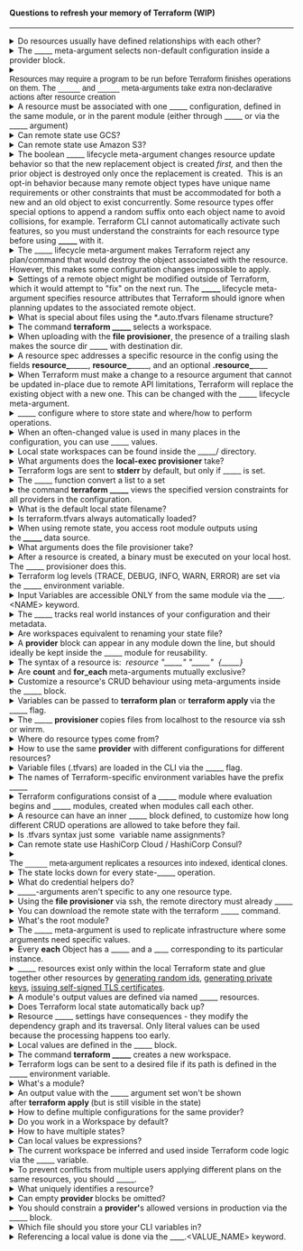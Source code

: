 #### Questions to refresh your memory of Terraform (WIP)

<hr>

<details>
<summary>Do resources usually have defined relationships with each other?</summary>
Not unless the <b>depends_on</b> meta-argument is set.
<br></details>

<details>
<summary>The _____ meta-argument selects non-default configuration inside a provider block.</summary>
<b>alias</b>
<br></details>

<details>
<summary><div style="font-family: Arial;"><span style="font-family: &quot;Liberation Sans&quot;;">Resources may require a program to be run before Terraform finishes operations on them. The _____ and _____ meta-arguments take&nbsp;</span><span style="font-family: &quot;Liberation Sans&quot;;">extra non-declarative actions after resource creation</span><span style="font-family: &quot;Liberation Sans&quot;;">&nbsp;</span></summary>
<b>provisioner</b>&nbsp;and&nbsp;<b>connection</b>
<br></details>

<details>
<summary>A resource must be associated with one _____ configuration, defined in the same module, or in the parent module (either through _____ or via the _____ argument)</summary>
provider
inheritance
providers
<br></details>

<details>
<summary>Can remote state use GCS?</summary>
Yes
<br></details>

<details>
<summary>Can remote state use Amazon S3?</summary>
Yes
<br></details>

<details>
<summary>The boolean _____ lifecycle meta-argument changes resource update behavior so that the new replacement object is created&nbsp;<em>first,</em>&nbsp;and then the prior object is destroyed only once the replacement is created.&nbsp;
This is an opt-in behavior because many remote object types have unique name requirements or other constraints that must be accommodated for both a new and an old object to exist concurrently. Some resource types offer special options to append a random suffix onto each object name to avoid collisions, for example. Terraform CLI cannot automatically activate such features, so you must understand the constraints for each resource type before using <b>_____&nbsp;</b>with it.</summary>
<b>create_before_destroy</b>&nbsp;
<br></details>

<details>
<summary>The _____ lifecycle meta-argument makes Terraform reject any plan/command that would destroy the object associated with the resource. However, this makes some configuration changes impossible to apply.</summary>
prevent_destroy
<br></details>

<details>
<summary>Settings of a remote object might be modified outside of Terraform, which it would attempt to "fix" on the next run. The <b>_____ </b>lifecycle&nbsp;meta-argument specifies resource attributes that Terraform should ignore when planning updates to the associated remote object.</summary>
<b>ignore_changes</b>&nbsp;
<br></details>

<details>
<summary>What is special about files using the *.auto.tfvars filename structure?</summary>
They get loaded automatically
<br></details>

<details>
<summary>The command <b>terraform _____ </b>selects a workspace.</summary>
terraform workspace select
<br></details>

<details>
<summary>When uploading with the <b>file provisioner</b>, the presence of a trailing slash makes the source dir _____ with destination dir.</summary>
merge
<br></details>

<details>
<summary>A resource spec addresses a specific resource in the config using the fields <b>resource_</b>_____, <b>resource_</b>_____, and an optional <b>.resource_</b>____</summary>
type, name, index
<br></details>

<details>
<summary>When Terraform must make a change to a resource argument that cannot be updated in-place due to remote API limitations, Terraform will replace the existing object with a new one. This can be changed with the _____ lifecycle meta-argument.</summary>
create_before_destroy
<br></details>

<details>
<summary>_____ configure where to store state and where/how to perform operations.</summary>
Backends&nbsp;
<br></details>

<details>
<summary>When an often-changed value is used in many places in the configuration, you can use _____ values.</summary>
local
<br></details>

<details>
<summary>Local state workspaces can be found inside the _____/ directory.</summary>
<b>terraform.tfstate.d/</b>
<br></details>

<details>
<summary>What arguments does the <b>local-exec provisioner</b> take?</summary>
command, [interpreter], [environment], [working_dir]
<br></details>

<details>
<summary>Terraform logs are sent to <b>stderr </b>by default, but only if _____ is set.</summary>
TF_LOG&nbsp;
<br></details>

<details>
<summary>The _____ function convert a list to a set</summary>
<div style="font-family: Arial;"><b>toset</b>
<div style="font-family: Arial;">
<img src="paste-e9fca906b0aea52aad209f068dae18d012496aa8.jpg">
<br></details>

<details>
<summary>the command <b>terraform _____</b> views the specified version constraints for all providers in the configuration.</summary>
<b>terraform providers</b>
<br></details>

<details>
<summary>What is the default local state filename?</summary>
terraform.tfstate
<br></details>

<details>
<summary>Is terraform.tfvars always automatically loaded?</summary>
Yes
<br></details>

<details>
<summary>When using remote state, you access root module outputs using the<b>&nbsp;_____&nbsp;</b>data source.</summary>
terraform_remote_state
<br></details>

<details>
<summary>What arguments does the file provisioner take?</summary>
source, destination, content
<br></details>

<details>
<summary>After a resource is created, a binary must be executed on your local host. The _____ provisioner does this.</summary>
local-exec
<br></details>

<details>
<summary>Terraform log levels (TRACE, DEBUG, INFO, WARN, ERROR) are set via the _____ environment variable.</summary>
TF_LOG&nbsp;
<br></details>

<details>
<summary>Input Variables are accessible ONLY from the same module via the ____.&lt;NAME&gt; keyword.</summary>
<b>var.</b>
<br></details>

<details>
<summary>The _____ tracks real world instances of your configuration and their metadata.</summary>
state
<br></details>

<details>
<summary>Are workspaces equivalent to renaming your state file?</summary>
Yes - with added support for remote state
<br></details>

<details>
<summary>A <b>provider</b>&nbsp;block can appear in any module down the line, but should ideally be kept inside the _____ module for reusability.</summary>
root
<br></details>

<details>
<summary>The syntax of a resource is:&nbsp;<i>
</i><i>resource&nbsp;"_____"&nbsp;"_____"&nbsp;&nbsp;</i><i>{_____}</i><b>
</b></summary>
<i>&lt;type&gt;&nbsp;</i><i>&lt;local_name&gt;&nbsp;</i><i>configuration arguments</i>
<i>
</i><img src="paste-591e121ba7a98d2d60657269d68abe2c5c3a048f.jpg">
<br></details>

<details>
<summary>Are&nbsp;<b>count</b> and <b>for_each </b>meta-arguments mutually exclusive?</summary>
Yes
<br></details>

<details>
<summary>Customize a resource's CRUD behaviour using meta-arguments inside the _____ block.</summary>
<b>lifecycle</b>

<img src="paste-25ade283404adef3cae7cdd8b4ca1ab28a938c95.jpg" style="font-family: Arial;">
<br></details>

<details>
<summary>Variables can be passed to <b>terraform plan</b> or <b>terraform apply </b>via the _____ flag.</summary>
-var
<br></details>

<details>
<summary>The _____&nbsp;<b>provisioner&nbsp;</b>copies files from localhost to the resource via ssh or winrm.</summary>
file
<br></details>

<details>
<summary>Where do resource types come from?</summary>
Providers
<br></details>

<details>
<summary>How to use the same <b>provider</b> with different configurations for different resources?</summary>
<b>alias</b>
<br></details>

<details>
<summary>Variable files (.tfvars) are loaded in the CLI via the _____ flag.</summary>
<b>-var-file</b>
<br></details>

<details>
<summary>The names of Terraform-specific environment variables have the prefix _____</summary>
<b>TF_VAR_</b>
<br></details>

<details>
<summary>Terraform configurations consist of a _____ module where evaluation begins and _____ modules, created when modules call each other.</summary>
<b>root</b><b>
</b><b>child</b>
<br></details>

<details>
<summary>A resource can have an inner _____ block defined, to customize how long different CRUD operations are allowed to take before they fail.</summary>
Timeouts
<img src="paste-c0fd60b9eda21d33822f385b1279127368c1f369.jpg" style="font-family: Arial;">
<br></details>

<details>
<summary>Is .tfvars syntax just some&nbsp;&nbsp;variable name assignments?</summary>
Yes
<img src="paste-8750c20b8e8c202754910b7c64f3f5e58b441643.jpg">
<br></details>

<details>
<summary>Can remote state use HashiCorp Cloud / HashiCorp Consul?</summary>
Yes
<br></details>

<details>
<summary><div style="font-family: Arial;">The _____ meta-argument replicates a resources into indexed, identical clones.</summary>
count
<br></details>

<details>
<summary>The state locks down for every state-_____ operation.</summary>
state-writing
<br></details>

<details>
<summary>What do credential helpers do?</summary>
Program custom ways to fetch credentials
<br></details>

<details>
<summary>_____-arguments aren't specific to any one resource type.</summary>
meta-arguments
<br></details>

<details>
<summary>Using the <b>file provisioner</b> via ssh, the remote directory must already _____</summary>
exist
<br></details>

<details>
<summary>You can download the remote state with the terraform _____ command.</summary>
<b>terraform state pull</b>
<br></details>

<details>
<summary>What's the root module?</summary>
The files in the working directory
<br></details>

<details>
<summary>The _____ meta-argument is used to replicate infrastructure where some arguments need specific values.</summary>
<b>for_each</b>
<br></details>

<details>
<summary>Every&nbsp;<b>each</b>&nbsp;Object has a _____ and a ____ corresponding to its particular instance.</summary>
<b>.key
</b>
<b>.value</b>
<br></details>

<details>
<summary>_____ resources exist only within the local Terraform state and glue together other resources by&nbsp;<a href="https://www.terraform.io/docs/providers/random/r/id.html">generating random ids</a>,&nbsp;<a href="https://www.terraform.io/docs/providers/tls/r/private_key.html">generating private keys</a>,&nbsp;<a href="https://www.terraform.io/docs/providers/tls/r/self_signed_cert.html">issuing self-signed TLS certificates</a>.</summary>
local-only
<br></details>

<details>
<summary>A module's output values are defined via named _____ resources.</summary>
output<b>
</b><img src="paste-9e619bdcbf06ae0d3d5789aeaa399e23e7543964.jpg">
<br></details>

<details>
<summary>Does Terraform local state automatically back up?</summary>
Yes
<br></details>

<details>
<summary>Resource _____ settings have consequences - they modify the dependency graph and its traversal. Only literal values can be used because the processing happens too early.</summary>
<div style="font-family: &quot;Liberation Sans&quot;;">lifecycle
<br></details>

<details>
<summary>Local values are defined in the _____ block.</summary>
<b>locals</b>

<img src="paste-cbecdc61ad409bd1e95ba0b5800f44a7f2fd1685.jpg">
<br></details>

<details>
<summary>The command <b>terraform _____</b> creates a new workspace.</summary>
<b>terraform workspace new</b>
<br></details>

<details>
<summary>Terraform logs can be sent to a desired file if its path is defined in the _____ environment variable.</summary>
TF_LOG_PATH
<br></details>

<details>
<summary>What's a module?</summary>
A container of related resources
<br></details>

<details>
<summary>An output value with the _____ argument set won't be shown after&nbsp;<b>terraform apply </b>(but is still visible in the state)</summary>
sensitive
<br></details>

<details>
<summary>How to define multiple configurations for the same provider?</summary>
<b>alias</b><b>
</b><img src="paste-cfd2d73e7b9fabd2709b924abfd85509dd95b916.jpg"><b>
</b>
<br></details>

<details>
<summary>Do you work in a Workspace by default?</summary>
Yes, called <b>default</b>
<br></details>

<details>
<summary>How to have multiple states?</summary>
Use Workspaces
<br></details>

<details>
<summary>Can local values be expressions?</summary>
Yes
<br></details>

<details>
<summary>The current workspace be inferred and used inside Terraform code logic via the _____ variable.</summary>
terraform.workspace
<br></details>

<details>
<summary>To prevent conflicts from multiple users applying different plans on the same resources, you should _____.</summary>
lock the state
<br></details>

<details>
<summary>What uniquely identifies a resource?</summary>
Its type + name
<br></details>

<details>
<summary>Can empty <b>provider </b>blocks be omitted?</summary>
Yes
<br></details>

<details>
<summary>You should constrain a <b>provider'</b>s allowed versions in production via the _____ block.</summary>
<b>required_providers</b><b>
</b><img src="paste-90d5c2a3f7c8c735f99d3e434f012bc2480b976e.jpg">
<br></details>

<details>
<summary>Which file should you store your CLI variables in?</summary>
.tfvars
<br></details>

<details>
<summary>Referencing a local value is done via the ____.&lt;VALUE_NAME&gt; keyword.</summary>
local
<br></details>

